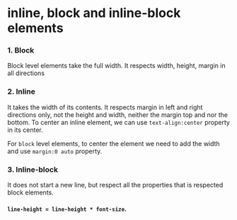 # inline, block and inline-block elements

### 1. Block

Block level elements take the full width.
It respects width, height, margin in all directions

### 2. Inline

It takes the width of its contents.
It respects margin in left and right directions only, not the height and width, neither the margin top and nor the bottom.
To center an inline element, we can use `text-align:center` property in its center.

For `block` level elements, to center the element we need to add the width and use `margin:0 auto` property.

### 3. Inline-block

It does not start a new line, but respect all the properties that is respected block elements.

#### `line-height = line-height * font-size`.
